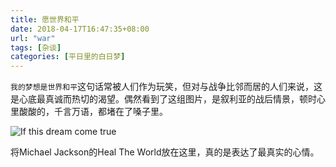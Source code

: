 ```yaml
---
title: 愿世界和平  
date: 2018-04-17T16:47:35+08:00
url: "war"
tags: [杂谈]
categories: [平日里的白日梦]
---
```


`我的梦想是世界和平`这句话常被人们作为玩笑，但对与战争比邻而居的人们来说，这是心底最真诚而热切的渴望。偶然看到了这组图片，是叙利亚的战后情景，顿时心里酸酸的，千言万语，都堵在了嗓子里。

![If this dream come true](https://s2.ax1x.com/2020/02/12/1HDOk6.jpg)

 将Michael Jackson的Heal The World放在这里，真的是表达了最真实的心情。

<meting-js auto=" https://y.qq.com/n/yqq/song/002bmfKd2GHJ9p.html " autoplay="true" volume="0.2"></meting-js> 